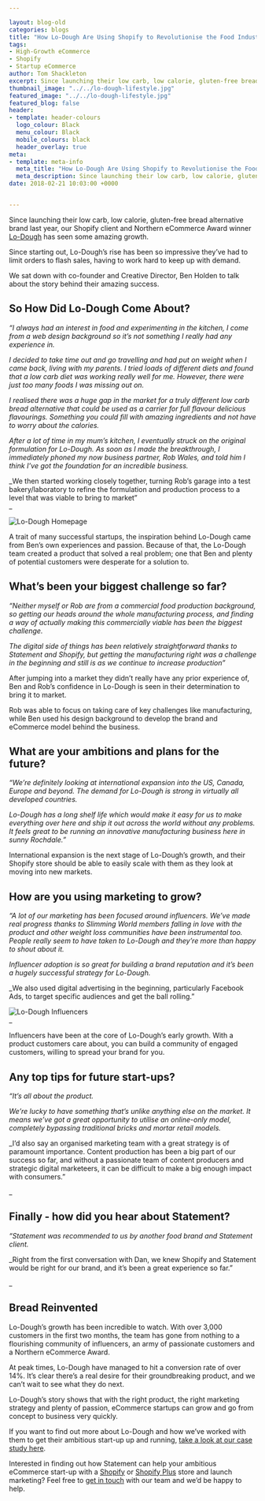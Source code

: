 ```yaml
--- 

layout: blog-old
categories: blogs
title: "How Lo-Dough Are Using Shopify to Revolutionise the Food Industry with Their Low-Carb Bread Alternative"
tags:
- High-Growth eCommerce
- Shopify
- Startup eCommerce
author: Tom Shackleton
excerpt: Since launching their low carb, low calorie, gluten-free bread alternative brand last year, our Shopify client and Northern eCommerce Award winner Lo-Dough has seen some amazing growth.
thumbnail_image: "../../lo-dough-lifestyle.jpg"
featured_image: "../../lo-dough-lifestyle.jpg"
featured_blog: false
header:
- template: header-colours
  logo_colour: Black
  menu_colour: Black
  mobile_colours: black
  header_overlay: true
meta:
- template: meta-info
  meta_title: "How Lo-Dough Are Using Shopify to Revolutionise the Food Industry with Their Low-Carb Bread Alternative"
  meta_description: Since launching their low carb, low calorie, gluten-free bread alternative brand last year, our Shopify client and Northern eCommerce Award winner Lo-Dough has seen some amazing growth.
date: 2018-02-21 10:03:00 +0000


--- 
```

Since launching their low carb, low calorie, gluten-free bread alternative brand last year, our Shopify client and Northern eCommerce Award winner [Lo-Dough](https://lodough.co/) has seen some amazing growth.

Since starting out, Lo-Dough’s rise has been so impressive they’ve had to limit orders to flash sales, having to work hard to keep up with demand.

We sat down with co-founder and Creative Director, Ben Holden to talk about the story behind their amazing success.  
  
  

So How Did Lo-Dough Come About?
-------------------------------

_“I always had an interest in food and experimenting in the kitchen, I come from a web design background so it’s not something I really had any experience in._

_I decided to take time out and go travelling and had put on weight when I came back, living with my parents. I tried loads of different diets and found that a low carb diet was working really well for me. However, there were just too many foods I was missing out on._

_I realised there was a huge gap in the market for a truly different low carb bread alternative that could be used as a carrier for full flavour delicious flavourings. Something you could fill with amazing ingredients and not have to worry about the calories._

_After a lot of time in my mum’s kitchen, I eventually struck on the original formulation for Lo-Dough. As soon as I made the breakthrough, I immediately phoned my now business partner, Rob Wales, and told him I think I’ve got the foundation for an incredible business._

_We then started working closely together, turning Rob’s garage into a test bakery/laboratory to refine the formulation and production process to a level that was viable to bring to market”  
_

![Lo-Dough Homepage](../../lo-dough-homepage.png)

  
A trait of many successful startups, the inspiration behind Lo-Dough came from Ben’s own experiences and passion. Because of that, the Lo-Dough team created a product that solved a real problem; one that Ben and plenty of potential customers were desperate for a solution to.  
  
  

What’s been your biggest challenge so far?
------------------------------------------

_“Neither myself or Rob are from a commercial food production background, so getting our heads around the whole manufacturing process, and finding a way of actually making this commercially viable has been the biggest challenge._

_The digital side of things has been relatively straightforward thanks to Statement and Shopify, but getting the manufacturing right was a challenge in the beginning and still is as we continue to increase production”_

After jumping into a market they didn’t really have any prior experience of, Ben and Rob’s confidence in Lo-Dough is seen in their determination to bring it to market.

Rob was able to focus on taking care of key challenges like manufacturing, while Ben used his design background to develop the brand and eCommerce model behind the business.  
  
  

What are your ambitions and plans for the future?
-------------------------------------------------

_“We’re definitely looking at international expansion into the US, Canada, Europe and beyond. The demand for Lo-Dough is strong in virtually all developed countries._

_Lo-Dough has a long shelf life which would make it easy for us to make everything over here and ship it out across the world without any problems. It feels great to be running an innovative manufacturing business here in sunny Rochdale.”_

International expansion is the next stage of Lo-Dough’s growth, and their Shopify store should be able to easily scale with them as they look at moving into new markets.  
  
  

How are you using marketing to grow?
------------------------------------

_“A lot of our marketing has been focused around influencers. We’ve made real progress thanks to Slimming World members falling in love with the product and other weight loss communities have been instrumental too. People really seem to have taken to Lo-Dough and they’re more than happy to shout about it._

_Influencer adoption is so great for building a brand reputation and it’s been a hugely successful strategy for Lo-Dough._

_We also used digital advertising in the beginning, particularly Facebook Ads, to target specific audiences and get the ball rolling.”  
  
![Lo-Dough Influencers](../../lo-dough-influencers.png)  
_

Influencers have been at the core of Lo-Dough’s early growth. With a product customers care about, you can build a community of engaged customers, willing to spread your brand for you.  
  
  

Any top tips for future start-ups?
----------------------------------

_“It’s all about the product._

_We’re lucky to have something that’s unlike anything else on the market. It means we’ve got a great opportunity to utilise an online-only model, completely bypassing traditional bricks and mortar retail models._

_I’d also say an organised marketing team with a great strategy is of paramount importance. Content production has been a big part of our success so far, and without a passionate team of content producers and strategic digital marketeers, it can be difficult to make a big enough impact with consumers.”  
  
  
_

Finally - how did you hear about Statement?
-------------------------------------------

_“Statement was recommended to us by another food brand and Statement client._

_Right from the first conversation with Dan, we knew Shopify and Statement would be right for our brand, and it’s been a great experience so far.”  
  
  
_

Bread Reinvented
----------------

Lo-Dough’s growth has been incredible to watch. With over 3,000 customers in the first two months, the team has gone from nothing to a flourishing community of influencers, an army of passionate customers and a Northern eCommerce Award.

At peak times, Lo-Dough have managed to hit a conversion rate of over 14%. It’s clear there’s a real desire for their groundbreaking product, and we can’t wait to see what they do next.

Lo-Dough’s story shows that with the right product, the right marketing strategy and plenty of passion, eCommerce startups can grow and go from concept to business very quickly.

If you want to find out more about Lo-Dough and how we’ve worked with them to get their ambitious start-up up and running, [take a look at our case study here](https://www.statementagency.com/results/lo-dough).

Interested in finding out how Statement can help your ambitious eCommerce start-up with a [Shopify](https://www.shopify.co.uk/?ref=statement&utm_campaign=Statement%20Blog) or [Shopify Plus](https://www.shopify.co.uk/plus?ref=statement&utm_campaign=Statement%20Blog) store and launch marketing? Feel free to [get in touch](https://www.statementagency.com/contact-us) with our team and we’d be happy to help.